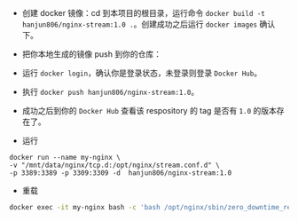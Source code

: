 

 
- 创建 docker 镜像：cd 到本项目的根目录，运行命令 `docker build -t hanjun806/nginx-stream:1.0 .`。创建成功之后运行 `docker images` 确认下。
- 把你本地生成的镜像 push 到你的仓库：
 - 运行 `docker login`，确认你是登录状态，未登录则登录 `Docker Hub`。
 - 执行 `docker push hanjun806/nginx-stream:1.0`。
 - 成功之后到你的 `Docker Hub` 查看该 respository 的 tag 是否有 `1.0` 的版本存在了。

 - 运行

 ```
docker run --name my-nginx \
-v "/mnt/data/nginx/tcp.d:/opt/nginx/stream.conf.d" \
-p 3389:3389 -p 3309:3309 -d  hanjun806/nginx-stream:1.0

 ```
- 重载

 ```bash
docker exec -it my-nginx bash -c 'bash /opt/nginx/sbin/zero_downtime_reload.sh'
```